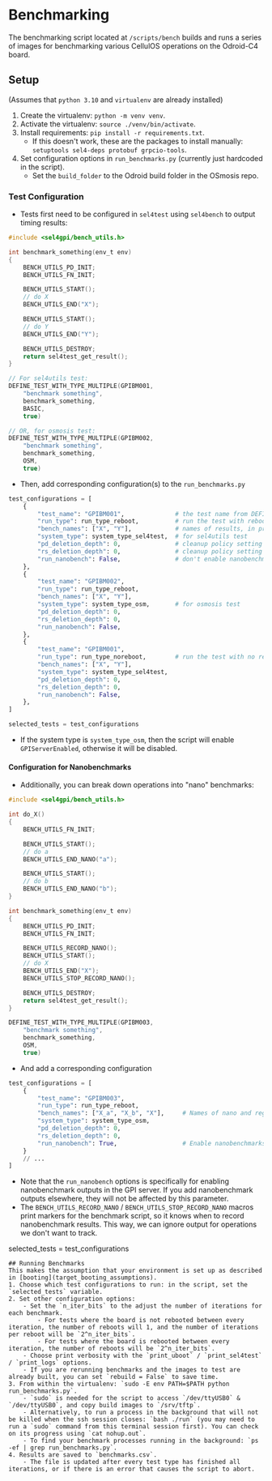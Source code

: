 # Benchmarking

The benchmarking script located at `/scripts/bench` builds and runs a series of images for benchmarking various CellulOS operations on the Odroid-C4 board.

## Setup 
(Assumes that `python 3.10` and `virtualenv` are already installed)

1. Create the virtualenv: `python -m venv venv`. 
2. Activate the virtualenv: `source ./venv/bin/activate`.
3. Install requirements: `pip install -r requirements.txt`.
    - If this doesn't work, these are the packages to install manually: 
    `setuptools sel4-deps protobuf grpcio-tools`.
4. Set configuration options in `run_benchmarks.py` (currently just hardcoded in the script).
    - Set the `build_folder` to the Odroid build folder in the OSmosis repo.

### Test Configuration
- Tests first need to be configured in `sel4test` using `sel4bench` to output timing results:
```c
#include <sel4gpi/bench_utils.h>

int benchmark_something(env_t env)
{
    BENCH_UTILS_PD_INIT;
    BENCH_UTILS_FN_INIT;

    BENCH_UTILS_START();
    // do X
    BENCH_UTILS_END("X");

    BENCH_UTILS_START();
    // do Y
    BENCH_UTILS_END("Y");

    BENCH_UTILS_DESTROY;
    return sel4test_get_result();
}

// For sel4utils test:
DEFINE_TEST_WITH_TYPE_MULTIPLE(GPIBM001, 
    "benchmark something", 
    benchmark_something,
    BASIC,
    true)

// OR, for osmosis test:
DEFINE_TEST_WITH_TYPE_MULTIPLE(GPIBM002, 
    "benchmark something", 
    benchmark_something,
    OSM,
    true)
```
- Then, add corresponding configuration(s) to the `run_benchmarks.py`
```python
test_configurations = [
    {
        "test_name": "GPIBM001",              # the test name from DEFINE_TEST
        "run_type": run_type_reboot,          # run the test with reboot
        "bench_names": ["X", "Y"],            # names of results, in print-order
        "system_type": system_type_sel4test,  # for sel4utils test
        "pd_deletion_depth": 0,               # cleanup policy setting
        "rs_deletion_depth": 0,               # cleanup policy setting
        "run_nanobench": False,               # don't enable nanobenchmarks in the GPI server
    },
    {
        "test_name": "GPIBM002",
        "run_type": run_type_reboot,                 
        "bench_names": ["X", "Y"],
        "system_type": system_type_osm,       # for osmosis test
        "pd_deletion_depth": 0,
        "rs_deletion_depth": 0,
        "run_nanobench": False,
    },
    {
        "test_name": "GPIBM001",
        "run_type": run_type_noreboot,        # run the test with no reboot
        "bench_names": ["X", "Y"],
        "system_type": system_type_sel4test,
        "pd_deletion_depth": 0,
        "rs_deletion_depth": 0,        
        "run_nanobench": False,
    },
]

selected_tests = test_configurations
```
- If the system type is `system_type_osm`, then the script will enable `GPIServerEnabled`, otherwise it will be disabled.

#### Configuration for Nanobenchmarks
- Additionally, you can break down operations into "nano" benchmarks:
```c
#include <sel4gpi/bench_utils.h>

int do_X()
{
    BENCH_UTILS_FN_INIT;

    BENCH_UTILS_START();
    // do a
    BENCH_UTILS_END_NANO("a");

    BENCH_UTILS_START();
    // do b
    BENCH_UTILS_END_NANO("b");
}

int benchmark_something(env_t env)
{
    BENCH_UTILS_PD_INIT;
    BENCH_UTILS_FN_INIT;

    BENCH_UTILS_RECORD_NANO();
    BENCH_UTILS_START();
    // do X
    BENCH_UTILS_END("X");
    BENCH_UTILS_STOP_RECORD_NANO();

    BENCH_UTILS_DESTROY;
    return sel4test_get_result();
}

DEFINE_TEST_WITH_TYPE_MULTIPLE(GPIBM003, 
    "benchmark something", 
    benchmark_something,
    OSM,
    true)
```
- And add a corresponding configuration
```python
test_configurations = [
    {
        "test_name": "GPIBM003",
        "run_type": run_type_reboot,
        "bench_names": ["X_a", "X_b", "X"],     # Names of nano and regular results
        "system_type": system_type_osm,
        "pd_deletion_depth": 0, 
        "rs_deletion_depth": 0, 
        "run_nanobench": True,                  # Enable nanobenchmarks in the GPI server
    }
    // ...
]
```
- Note that the `run_nanobench` options is specifically for enabling nanobenchmark outputs in the GPI server. If you add nanobenchmark outputs elsewhere, they will not be affected by this parameter.
- The `BENCH_UTILS_RECORD_NANO` / `BENCH_UTILS_STOP_RECORD_NANO` macros print markers for the benchmark script, so it knows when to record nanobenchmark results. This way, we can ignore output for operations we don't want to track.

selected_tests = test_configurations
```
## Running Benchmarks
This makes the assumption that your environment is set up as described in [booting](target_booting_assumptions).
1. Choose which test configurations to run: in the script, set the `selected_tests` variable.
2. Set other configuration options:
    - Set the `n_iter_bits` to the adjust the number of iterations for each benchmark.
        - For tests where the board is not rebooted between every iteration, the number of reboots will 1, and the number of iterations per reboot will be `2^n_iter_bits`.
        - For tests where the board is rebooted between every iteration, the number of reboots will be `2^n_iter_bits`.
    - Choose print verbosity with the `print_uboot` / `print_sel4test` / `print_logs` options.
    - If you are rerunning benchmarks and the images to test are already built, you can set `rebuild = False` to save time.
3. From within the virtualenv: `sudo -E env PATH=$PATH python run_benchmarks.py`.
    - `sudo` is needed for the script to access `/dev/ttyUSB0` & `/dev/ttyUSB0`, and copy build images to `/srv/tftp`.
    - Alternatively, to run a process in the background that will not be killed when the ssh session closes: `bash ./run` (you may need to run a `sudo` command from this terminal session first). You can check on its progress using `cat nohup.out`.
    - To find your benchmark processes running in the background: `ps -ef | grep run_benchmarks.py`.
4. Results are saved to `benchmarks.csv`. 
    - The file is updated after every test type has finished all iterations, or if there is an error that causes the script to abort.